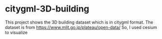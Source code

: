 # citygml-3D-building

This project shows the 3D building dataset which is in citygml format. The dataset is from https://www.mlit.go.jp/plateau/open-data/
So, I used cesium to visualize 

